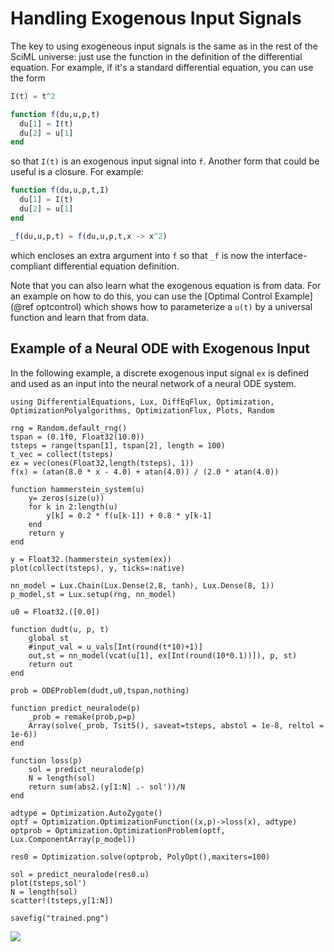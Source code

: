# Handling Exogenous Input Signals

The key to using exogeneous input signals is the same as in the rest of the
SciML universe: just use the function in the definition of the differential
equation. For example, if it's a standard differential equation, you can
use the form

```julia
I(t) = t^2

function f(du,u,p,t)
  du[1] = I(t)
  du[2] = u[1]
end
```

so that `I(t)` is an exogenous input signal into `f`. Another form that could be
useful is a closure. For example:

```julia
function f(du,u,p,t,I)
  du[1] = I(t)
  du[2] = u[1]
end

_f(du,u,p,t) = f(du,u,p,t,x -> x^2)
```

which encloses an extra argument into `f` so that `_f` is now the interface-compliant
differential equation definition.

Note that you can also learn what the exogenous equation is from data. For an
example on how to do this, you can use the [Optimal Control Example](@ref optcontrol)
which shows how to parameterize a `u(t)` by a universal function and learn that
from data.

## Example of a Neural ODE with Exogenous Input

In the following example, a discrete exogenous input signal `ex` is defined and
used as an input into the neural network of a neural ODE system.

```@example exogenous
using DifferentialEquations, Lux, DiffEqFlux, Optimization, OptimizationPolyalgorithms, OptimizationFlux, Plots, Random

rng = Random.default_rng()
tspan = (0.1f0, Float32(10.0))
tsteps = range(tspan[1], tspan[2], length = 100)
t_vec = collect(tsteps)
ex = vec(ones(Float32,length(tsteps), 1))
f(x) = (atan(8.0 * x - 4.0) + atan(4.0)) / (2.0 * atan(4.0))

function hammerstein_system(u)
    y= zeros(size(u))
    for k in 2:length(u)
        y[k] = 0.2 * f(u[k-1]) + 0.8 * y[k-1]
    end
    return y
end

y = Float32.(hammerstein_system(ex))
plot(collect(tsteps), y, ticks=:native)

nn_model = Lux.Chain(Lux.Dense(2,8, tanh), Lux.Dense(8, 1))
p_model,st = Lux.setup(rng, nn_model)

u0 = Float32.([0.0])

function dudt(u, p, t)
    global st
    #input_val = u_vals[Int(round(t*10)+1)]
    out,st = nn_model(vcat(u[1], ex[Int(round(10*0.1))]), p, st)
    return out
end

prob = ODEProblem(dudt,u0,tspan,nothing)

function predict_neuralode(p)
    _prob = remake(prob,p=p)
    Array(solve(_prob, Tsit5(), saveat=tsteps, abstol = 1e-8, reltol = 1e-6))
end

function loss(p)
    sol = predict_neuralode(p)
    N = length(sol)
    return sum(abs2.(y[1:N] .- sol'))/N
end

adtype = Optimization.AutoZygote()
optf = Optimization.OptimizationFunction((x,p)->loss(x), adtype)
optprob = Optimization.OptimizationProblem(optf, Lux.ComponentArray(p_model))

res0 = Optimization.solve(optprob, PolyOpt(),maxiters=100)

sol = predict_neuralode(res0.u)
plot(tsteps,sol')
N = length(sol)
scatter!(tsteps,y[1:N])

savefig("trained.png")
```

![](https://aws1.discourse-cdn.com/business5/uploads/julialang/original/3X/f/3/f3c2727af36ac20e114fe3c9798e567cc9d22b9e.png)
